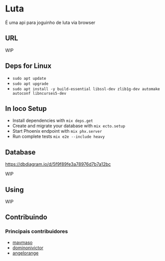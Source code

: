 Luta
=======
 É uma api para joguinho de luta via browser

## URL ##

  WIP

## Deps for Linux

- `sudo apt update`
- `sudo apt upgrade`
- `sudo apt install -y build-essential libssl-dev zlib1g-dev automake autoconf libncurses5-dev`

## In loco Setup

- Install dependencies with `mix deps.get`
- Create and migrate your database with `mix ecto.setup`
- Start Phoenix endpoint with `mix phx.server`
- Run complete tests `mix e2e --include heavy`

## Database
 https://dbdiagram.io/d/5f9f89fe3a78976d7b7a12bc

 WIP

## Using

 WIP

## Contribuindo


### Principais contribuidores
 - [mavmaso](https://github.com/mavmaso)
 - [dominonivictor](https://github.com/dominonivictor)
 - [angelorange](https://github.com/angelorange)